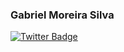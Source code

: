 ### Gabriel Moreira Silva

[![Twitter Badge](https://img.shields.io/badge/-@gmoreirasilva1-8B0000?style=flat-square&labelColor=8B0000&logo=twitter&logoColor=white&link=https://twitter.com/gmoreirasilva1)](https://twitter.com/gmoreirasilva1) 


<!--
**GabMoreiraSilva/GabMoreiraSilva** is a ✨ _special_ ✨ repository because its `README.md` (this file) appears on your GitHub profile.

Here are some ideas to get you started:

- 🔭 I’m currently working on ...
- 🌱 I’m currently learning ...
- 👯 I’m looking to collaborate on ...
- 🤔 I’m looking for help with ...
- 💬 Ask me about ...
- 📫 How to reach me: ...
- 😄 Pronouns: ...
- ⚡ Fun fact: ...
-->
